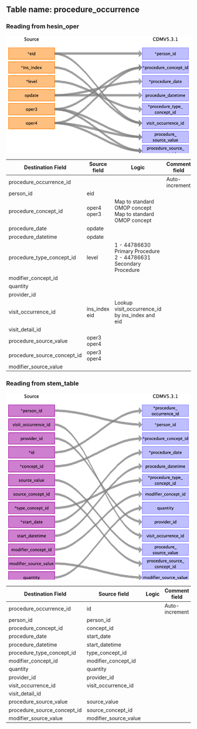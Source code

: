 ## Table name: procedure_occurrence

### Reading from hesin_oper

![](md_files/image20.png)

| Destination Field | Source field | Logic | Comment field |
| --- | --- | --- | --- |
| procedure_occurrence_id |  |  | Auto-increment |
| person_id | eid |  |  |
| procedure_concept_id | oper4<br>oper3 | Map to standard OMOP concept<br>Map to standard OMOP concept |  |
| procedure_date | opdate |  |  |
| procedure_datetime | opdate |  |  |
| procedure_type_concept_id | level | 1 - 44786630 Primary Procedure  2 - 44786631 Secondary Procedure |  |
| modifier_concept_id |  |  |  |
| quantity |  |  |  |
| provider_id |  |  |  |
| visit_occurrence_id | ins_index<br>eid | Lookup visit_occurrence_id by ins_index and eid<br> |  |
| visit_detail_id |  |  |  |
| procedure_source_value | oper3<br>oper4 |  |  |
| procedure_source_concept_id | oper3<br>oper4 |  |  |
| modifier_source_value |  |  |  |

### Reading from stem_table

![](md_files/image21.png)

| Destination Field | Source field | Logic | Comment field |
| --- | --- | --- | --- |
| procedure_occurrence_id | id |  | Auto-increment |
| person_id | person_id |  |  |
| procedure_concept_id | concept_id |  |  |
| procedure_date | start_date |  |  |
| procedure_datetime | start_datetime |  |  |
| procedure_type_concept_id | type_concept_id |  |  |
| modifier_concept_id | modifier_concept_id |  |  |
| quantity | quantity |  |  |
| provider_id | provider_id |  |  |
| visit_occurrence_id | visit_occurrence_id |  |  |
| visit_detail_id |  |  |  |
| procedure_source_value | source_value |  |  |
| procedure_source_concept_id | source_concept_id |  |  |
| modifier_source_value | modifier_source_value |  |  |

